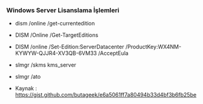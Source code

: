 



### Windows Server Lisanslama İşlemleri

- dism /online /get-currentedition
- DISM /Online /Get-TargetEditions
- DISM /online /Set-Edition:ServerDatacenter /ProductKey:WX4NM-KYWYW-QJJR4-XV3QB-6VM33 /AcceptEula
- slmgr /skms kms_server
- slmgr /ato

- Kaynak : https://gist.github.com/butageek/e6a5061ff7a80494b33d4bf3b6fb25be
